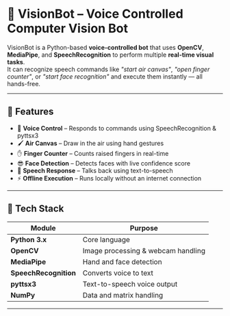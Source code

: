 # 🎯 VisionBot – Voice Controlled Computer Vision Bot

VisionBot is a Python-based **voice-controlled bot** that uses **OpenCV**, **MediaPipe**, and **SpeechRecognition** to perform multiple **real-time visual tasks**.  
It can recognize speech commands like *"start air canvas"*, *"open finger counter"*, or *"start face recognition"* and execute them instantly — all hands-free.

---

## 🚀 Features

- 🎤 **Voice Control** – Responds to commands using SpeechRecognition & pyttsx3  
- 🖌️ **Air Canvas** – Draw in the air using hand gestures  
- ✋ **Finger Counter** – Counts raised fingers in real-time  
- 😎 **Face Detection** – Detects faces with live confidence score  
- 💬 **Speech Response** – Talks back using text-to-speech  
- ⚡ **Offline Execution** – Runs locally without an internet connection  

---

## 🧠 Tech Stack

| Module | Purpose |
|---------|----------|
| **Python 3.x** | Core language |
| **OpenCV** | Image processing & webcam handling |
| **MediaPipe** | Hand and face detection |
| **SpeechRecognition** | Converts voice to text |
| **pyttsx3** | Text-to-speech voice output |
| **NumPy** | Data and matrix handling |

---

